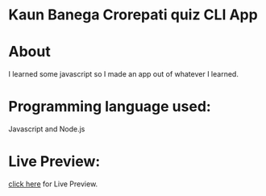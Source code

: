 # Kaun Banega Crorepati quiz CLI App

# About
I learned some javascript so I made an app out of whatever I learned.

# Programming language used:
Javascript and Node.js

# Live Preview:
[click here](https://repl.it/@anupamsingh007/customquiz?embed=1&output=1) for Live Preview.
